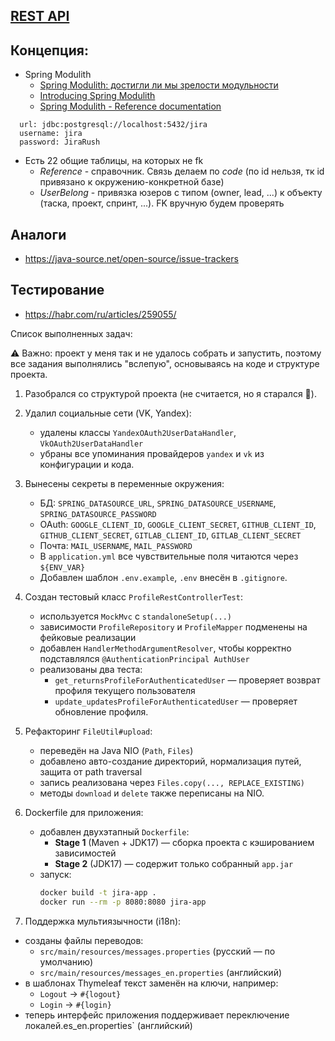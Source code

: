 ## [REST API](http://localhost:8080/doc)

## Концепция:

- Spring Modulith
    - [Spring Modulith: достигли ли мы зрелости модульности](https://habr.com/ru/post/701984/)
    - [Introducing Spring Modulith](https://spring.io/blog/2022/10/21/introducing-spring-modulith)
    - [Spring Modulith - Reference documentation](https://docs.spring.io/spring-modulith/docs/current-SNAPSHOT/reference/html/)

```
  url: jdbc:postgresql://localhost:5432/jira
  username: jira
  password: JiraRush
```

- Есть 22 общие таблицы, на которых не fk
    - _Reference_ - справочник. Связь делаем по _code_ (по id нельзя, тк id привязано к окружению-конкретной базе)
    - _UserBelong_ - привязка юзеров с типом (owner, lead, ...) к объекту (таска, проект, спринт, ...). FK вручную будем
      проверять

## Аналоги

- https://java-source.net/open-source/issue-trackers

## Тестирование

- https://habr.com/ru/articles/259055/

Список выполненных задач:

⚠️ Важно: проект у меня так и не удалось собрать и запустить, поэтому все задания выполнялись "вслепую", основываясь на коде и структуре проекта.

1. Разобрался со структурой проекта (не считается, но я старался 🙂).

2. Удалил социальные сети (VK, Yandex):
    - удалены классы `YandexOAuth2UserDataHandler`, `VkOAuth2UserDataHandler`
    - убраны все упоминания провайдеров `yandex` и `vk` из конфигурации и кода.

3. Вынесены секреты в переменные окружения:
    - БД: `SPRING_DATASOURCE_URL`, `SPRING_DATASOURCE_USERNAME`, `SPRING_DATASOURCE_PASSWORD`
    - OAuth: `GOOGLE_CLIENT_ID`, `GOOGLE_CLIENT_SECRET`, `GITHUB_CLIENT_ID`, `GITHUB_CLIENT_SECRET`, `GITLAB_CLIENT_ID`, `GITLAB_CLIENT_SECRET`
    - Почта: `MAIL_USERNAME`, `MAIL_PASSWORD`
    - В `application.yml` все чувствительные поля читаются через `${ENV_VAR}`
    - Добавлен шаблон `.env.example`, `.env` внесён в `.gitignore`.

5. Создан тестовый класс `ProfileRestControllerTest`:
    - используется `MockMvc` с `standaloneSetup(...)`
    - зависимости `ProfileRepository` и `ProfileMapper` подменены на фейковые реализации
    - добавлен `HandlerMethodArgumentResolver`, чтобы корректно подставлялся `@AuthenticationPrincipal AuthUser`
    - реализованы два теста:
        - `get_returnsProfileForAuthenticatedUser` — проверяет возврат профиля текущего пользователя
        - `update_updatesProfileForAuthenticatedUser` — проверяет обновление профиля.

6. Рефакторинг `FileUtil#upload`:
    - переведён на Java NIO (`Path`, `Files`)
    - добавлено авто-создание директорий, нормализация путей, защита от path traversal
    - запись реализована через `Files.copy(..., REPLACE_EXISTING)`
    - методы `download` и `delete` также переписаны на NIO.

9. Dockerfile для приложения:
    - добавлен двухэтапный `Dockerfile`:
        - **Stage 1** (Maven + JDK17) — сборка проекта с кэшированием зависимостей
        - **Stage 2** (JDK17) — содержит только собранный `app.jar`
    - запуск:
      ```bash
      docker build -t jira-app .
      docker run --rm -p 8080:8080 jira-app
      ```

11. Поддержка мультиязычности (i18n):
- созданы файлы переводов:
    - `src/main/resources/messages.properties` (русский — по умолчанию)
    - `src/main/resources/messages_en.properties` (английский)
- в шаблонах Thymeleaf текст заменён на ключи, например:
    - `Logout` → `#{logout}`
    - `Login` → `#{login}`
- теперь интерфейс приложения поддерживает переключение локалей.es_en.properties` (английский)